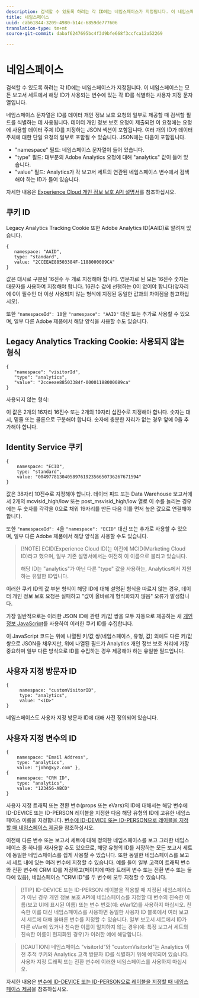 ```yaml
---
description: 검색할 수 있도록 하려는 각 ID에는 네임스페이스가 지정됩니다. 이 네임스페이스는 모든 보고서 세트에서 해당 ID가 사용되는 변수에 있는 각 ID를 식별하는 사용자 지정 문자열입니다.
title: 네임스페이스
uuid: cab61844-3209-4980-b14c-6859de777606
translation-type: tm+mt
source-git-commit: dabaf6247695bc4f3d9bfe668f3ccfca12a52269

---
```



# 네임스페이스

검색할 수 있도록 하려는 각 ID에는 네임스페이스가 지정됩니다. 이 네임스페이스는 모든 보고서 세트에서 해당 ID가 사용되는 변수에 있는 각 ID를 식별하는 사용자 지정 문자열입니다.

네임스페이스 문자열은 ID를 데이터 개인 정보 보호 요청의 일부로 제공할 때 검색할 필드를 식별하는 데 사용됩니다. 데이터 개인 정보 보호 요청이 제출되면 이 요청에는 요청에 사용할 데이터 주체 ID를 지정하는 JSON 섹션이 포함됩니다. 여러 개의 ID가 데이터 주체에 대한 단일 요청의 일부로 포함될 수 있습니다. JSON에는 다음이 포함됩니다.

* &quot;namespace&quot; 필드: 네임스페이스 문자열이 들어 있습니다.
* &quot;type&quot; 필드: 대부분의 Adobe Analytics 요청에 대해 &quot;analytics&quot; 값이 들어 있습니다.
* &quot;value&quot; 필드: Analytics가 각 보고서 세트의 연관된 네임스페이스 변수에서 검색해야 하는 ID가 들어 있습니다.

자세한 내용은 [Experience Cloud 개인 정보 보호 API 설명서](https://www.adobe.io/apis/experienceplatform/gdpr/docs/alldocs.html#!api-specification/markdown/narrative/technical_overview/privacy_service_overview/privacy_service_overview.md)를 참조하십시오.

## 쿠키 ID

Legacy Analytics Tracking Cookie 또한 Adobe Analytics ID(AAID)로 알려져 있습니다.

```
{
   namespace: "AAID",
   type: "standard",
   value: "2CCEEAE88503384F-1188000089CA"
}
```

값은 대시로 구분된 16진수 두 개로 지정해야 합니다. 영문자로 된 모든 16진수 숫자는 대문자를 사용하여 지정해야 합니다. 16진수 값에 선행하는 0이 없어야 합니다(앞자리에 0이 필수인 더 이상 사용되지 않는 형식에 지정된 동일한 값과의 차이점을 참고하십시오).

또한 `"namespaceId": 10`을 `"namespace": "AAID"` 대신 또는 추가로 사용할 수 있으며, 일부 다른 Adobe 제품에서 해당 양식을 사용할 수도 있습니다.

## Legacy Analytics Tracking Cookie: 사용되지 않는 형식

```
{
   "namespace": "visitorId",
   "type": "analytics",
   "value": "2cceeae88503384f-00001188000089ca"
}
```

사용되지 않는 형식:

이 값은 2개의 16자리 16진수 또는 2개의 19자리 십진수로 지정해야 합니다. 숫자는 대시, 밑줄 또는 콜론으로 구분해야 합니다. 숫자에 충분한 자리가 없는 경우 앞에 0을 추가해야 합니다.

## Identity Service 쿠키

```
{
    namespace: "ECID",
    type: "standard",
    value: "00497781304058976192356650736267671594"
}
```

값은 38자리 10진수로 지정해야 합니다. 데이터 피드 또는 Data Warehouse 보고서에서 2개의 mcvisid\_high/low 또는 post\_msvisid\_high/low 열로 이 수를 늘리는 경우에는 두 숫자를 각각을 0으로 채워 19자리를 만든 다음 이를 먼저 높은 값으로 연결해야 합니다.

또한 `"namespaceId": 4`을 `"namespace": "ECID"` 대신 또는 추가로 사용할 수 있으며, 일부 다른 Adobe 제품에서 해당 양식을 사용할 수도 있습니다.

>[!NOTE] ECID(Experience Cloud ID)는 이전에 MCID(Marketing Cloud ID)라고 했으며, 일부 기존 설명서에서는 여전히 이 이름으로 불리고 있습니다.
>
>해당 ID는 &quot;analytics&quot;가 아닌 다른 &quot;type&quot; 값을 사용하는, Analytics에서 지원하는 유일한 ID입니다.

이러한 쿠키 ID의 값 부분 형식이 해당 ID에 대해 설명된 형식을 따르지 않는 경우, 데이터 개인 정보 보호 요청은 실패하고 &quot;값이 올바르게 형식화되지 않음&quot; 오류가 발생합니다.

가장 일반적으로는 이러한 JSON ID에 관련 키/값 쌍을 모두 자동으로 제공하는 새 [개인 정보 JavaScript](https://www.adobe.io/apis/cloudplatform/gdpr/services/allservices.htm)를 사용하여 이러한 쿠키 ID를 수집합니다.

이 JavaScript 코드는 위에 나열된 키/값 쌍(네임스페이스, 유형, 값) 외에도 다른 키/값 쌍으로 JSON을 채우지만, 위에 나열된 필드가 Analytics 개인 정보 보호 처리에 가장 중요하며 일부 다른 방식으로 ID를 수집하는 경우 제공해야 하는 유일한 필드입니다.

## 사용자 지정 방문자 ID

```
{
     namespace: "customVisitorID",
     type: "analytics",
     value: "<ID>"
}
```

네임스페이스도 사용자 지정 방문자 ID에 대해 사전 정의되어 있습니다.

## 사용자 지정 변수의 ID

```
{
    namespace: "Email Address",
    type: "analytics", 
    value: "john@xyz.com" }, 
{
    namespace: "CRM ID", 
    type: "analytics", 
    value: "123456-ABCD" 
}
```

사용자 지정 트래픽 또는 전환 변수(props 또는 eVars)의 ID에 대해서는 해당 변수에 ID-DEVICE 또는 ID-PERSON 레이블을 지정한 다음 해당 유형의 ID에 고유한 네임스페이스 이름을 지정합니다. [변수에 ID-DEVICE 또는 ID-PERSON으로 레이블을 지정할 때 네임스페이스 제공](gdpr-labels.md)을 참조하십시오.

이전에 다른 변수 또는 보고서 세트에 대해 정의한 네임스페이스를 보고 그러한 네임스페이스 중 하나를 재사용할 수도 있으므로, 해당 유형의 ID를 저장하는 모든 보고서 세트에 동일한 네임스페이스를 쉽게 사용할 수 있습니다. 또한 동일한 네임스페이스를 보고서 세트 내에 있는 여러 변수에 지정할 수 있습니다. 예를 들어 일부 고객이 트래픽 변수와 전환 변수에 CRM ID를 저장하고(페이지에 따라 트래픽 변수 또는 전환 변수 또는 둘 다에 있음), 네임스페이스 &quot;CRM ID&quot;를 두 변수에 모두 지정할 수 있습니다.

>[!TIP] ID-DEVICE 또는 ID-PERSON 레이블을 적용할 때 지정된 네임스페이스가 아닌 경우 개인 정보 보호 API에 네임스페이스를 지정할 때 변수의 친숙한 이름(보고 UI에 표시된 이름) 또는 변수 번호(예: eVar12)를 사용하지 마십시오. 친숙한 이름 대신 네임스페이스를 사용하면 동일한 사용자 ID 블록에서 여러 보고서 세트에 대해 올바른 변수를 지정할 수 있습니다. 일부 보고서 세트에서 ID가 다른 eVar에 있거나 친숙한 이름이 일치하지 않는 경우(예: 특정 보고서 세트의 친숙한 이름이 현지화된 경우)가 이러한 예에 해당합니다.

>[!CAUTION] 네임스페이스 &quot;visitorId&quot;와 &quot;customVisitorId&quot;는 Analytics 이전 추적 쿠키와 Analytics 고객 방문자 ID를 식별하기 위해 예약되어 있습니다. 사용자 지정 트래픽 또는 전환 변수에 이러한 네임스페이스를 사용하지 마십시오.

자세한 내용은 [변수에 ID-DEVICE 또는 ID-PERSON으로 레이블을 지정할 때 네임스페이스 제공](/help/admin/c-data-governance/gdpr-labels.md)을 참조하십시오.
